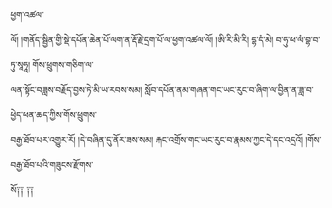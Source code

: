 ﻿  
ཕྱག་འཚལ་  
ལོ། །གནོད་སྦྱིན་གྱི་སྡེ་དཔོན་ཆེན་པོ་ལག་ན་རྡོ་རྗེ་དྲག་པོ་ལ་ཕྱག་འཚལ་ལོ། །ཨི་རི་མི་རི། དྷ་དཾ་མེ། བ་ཧུ་ཕ་ལཾ་བྷ་བ་ཏུ་སཱཧཱ། གོས་ཕྲུགས་གཅིག་ལ་  
ལན་སྟོང་བཟླས་བརྗོད་བྱས་ཏེ་མི་ཡ་རབས་སམ། སློབ་དཔོན་ནམ་གཞན་གང་ཡང་རུང་བ་ཞིག་ལ་བྱིན་ན་ཟླ་བ་ཕྱེད་ཕན་ཆད་ཀྱིས་གོས་ཕྲུགས་  
བརྒྱ་ཐོབ་པར་འགྱུར་རོ། །དེ་བཞིན་དུ་ནོར་ཟས་སམ། རྐང་འགྲོས་གང་ཡང་རུང་བ་རྣམས་ཀྱང་དེ་དང་འདྲའོ། །གོས་བརྒྱ་ཐོབ་པའི་གཟུངས་རྫོགས་  
སོ༑༑ ༑༑  
